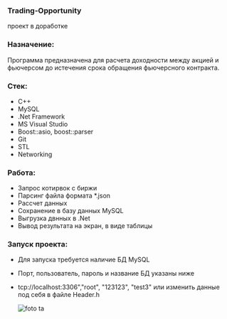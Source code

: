### Trading-Opportunity
проект в доработке
### Назначение:
Программа предназначена для расчета доходности между акцией и фьючерсом до истечения срока обращения фьючерсного контракта.

### Стек: 
- С++
- MySQL
- .Net Framework
- MS Visual Studio
- Boost::asio, boost::parser
- Git
- STL
- Networking

### Работа:
 - Запрос котирвок с биржи
 - Парсинг файла формата *.json
 - Рассчет данных
 - Сохранение в базу данных MySQL
 - Выгрузка двнных в .Net
 - Вывод результата на экран, в виде таблицы

### Запуск проекта:
 - Для запуска требуется наличие БД MySQL
 - Порт, пользователь, пароль и название БД указаны ниже
 - tcp://localhost:3306","root", "123123", "test3" или изменить данные под себя в файле Header.h



   ![foto ta](https://github.com/yuriykornienko/Trading-Opportunity/assets/135270951/a932f6fd-0b68-4d44-af25-f757cd2ef50a)

